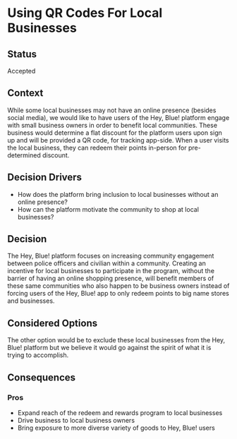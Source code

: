 # Using QR Codes For Local Businesses

## Status
Accepted

## Context
While some local businesses may not have an online presence (besides social media), we would like to have users of the Hey, Blue! platform engage with small business owners in order to benefit local communities. These business would determine a flat discount for the platform users upon sign up and will be provided a QR code, for tracking app-side. When a user visits the local business, they can redeem their points in-person for pre-determined discount.

## Decision Drivers
- How does the platform bring inclusion to local businesses without an online presence?
- How can the platform motivate the community to shop at local businesses?

## Decision
The Hey, Blue! platform focuses on increasing community engagement between police officers and civilian within a community. Creating an incentive for local businesses to participate in the program, without the barrier of having an online shopping presence, will benefit members of these same communities who also happen to be business owners instead of forcing users of the Hey, Blue! app to only redeem points to big name stores and businesses.

## Considered Options
The other option would be to exclude these local businesses from the Hey, Blue! platform but we believe it would go against the spirit of what it is trying to accomplish.

## Consequences

### Pros
- Expand reach of the redeem and rewards program to local businesses
- Drive business to local business owners
- Bring exposure to more diverse variety of goods to Hey, Blue! users
